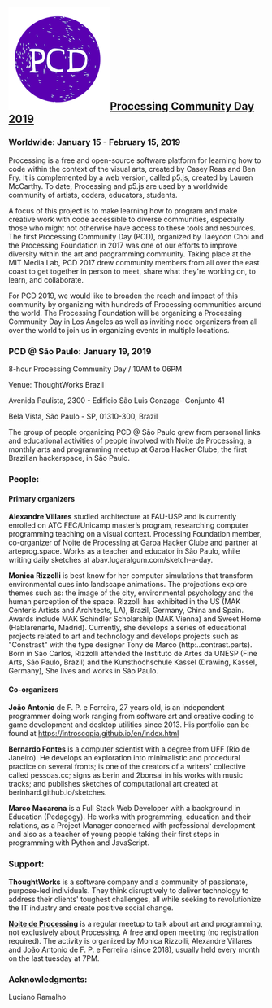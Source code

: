 
## ![logo](https://raw.githubusercontent.com/arteprog/PCD-SP-19/master/assets/PCD_circle__logo(1).png)[Processing Community Day 2019](https://day.processing.org/)

### Worldwide: January 15 - February 15, 2019

Processing is a free and open-source software platform for learning how to code within the context of the visual arts, created by Casey Reas and Ben Fry. It is complemented by a web version, called p5.js, created by Lauren McCarthy. To date, Processing and p5.js are used by a worldwide community of artists, coders, educators, students.

A focus of this project is to make learning how to program and make creative work with code accessible to diverse communities, especially those who might not otherwise have access to these tools and resources. The first Processing Community Day (PCD), organized by Taeyoon Choi and the Processing Foundation in 2017 was one of our efforts to improve diversity within the art and programming community. Taking place at the MIT Media Lab, PCD 2017 drew community members from all over the east coast to get together in person to meet, share what they're working on, to learn, and collaborate.

For PCD 2019, we would like to broaden the reach and impact of this community by organizing with hundreds of Processing communities around the world. The Processing Foundation will be organizing a Processing Community Day in Los Angeles as well as inviting node organizers from all over the world to join us in organizing events in multiple locations. 

### PCD @ São Paulo: January 19, 2019

8-hour Processing Community Day / 10AM to 06PM

Venue: ThoughtWorks Brazil

Avenida Paulista, 2300 - Edifício São Luis Gonzaga- Conjunto 41

Bela Vista, São Paulo - SP, 01310-300, Brazil 


The group of people organizing PCD @ São Paulo grew from personal links and educational activities of people involved with Noite de Processing, a monthly arts and programming meetup at Garoa Hacker Clube, the first Brazilian hackerspace, in São Paulo.

### People:

#### Primary organizers

**Alexandre Villares** studied architecture at FAU-USP and is currently enrolled on ATC FEC/Unicamp master’s program, researching computer programming teaching on a visual context. Processing Foundation member, co-organizer of Noite de Processing at Garoa Hacker Clube and partner at arteprog.space. Works as a teacher and educator in São Paulo, while writing daily sketches at abav.lugaralgum.com/sketch-a-day. 

**Monica Rizzolli** is best know for her computer simulations that transform environmental cues into landscape animations. The projections explore themes such as: the image of the city, environmental psychology and the human perception of the space. Rizzolli has exhibited in the US (MAK Center’s Artists and Architects, LA), Brazil, Germany, China and Spain. Awards include MAK Schindler Scholarship (MAK Vienna) and Sweet Home (Hablarenarte, Madrid). Currently, she develops a series of educational projects related to art and technology and develops projects such as "Constrast" with the type designer Tony de Marco (http:..contrast.parts). Born in São Carlos, Rizzolli attended the Instituto de Artes da UNESP (Fine Arts, São Paulo, Brazil) and the Kunsthochschule Kassel (Drawing, Kassel, Germany), She lives and works in São Paulo.

#### Co-organizers

**João Antonio** de F. P. e Ferreira, 27 years old, is an independent programmer doing work ranging from software art and creative coding to game development and desktop utilities since 2013. His portfolio can be found at https://introscopia.github.io/en/index.html

**Bernardo Fontes** is a computer scientist with a degree from UFF (Rio de Janeiro). He develops an exploration into minimalistic and procedural practice on several fronts; is one of the creators of a writers' collective called pessoas.cc; signs as berin and 2bonsai in his works with music tracks; and publishes sketches of computational art created at berinhard.github.io/sketches.

**Marco Macarena** is a Full Stack Web Developer with a background in Education (Pedagogy). He works with programming, education and their relations, as a Project Manager concerned with professional development and also as a teacher of young people taking their first steps in programming with Python and JavaScript.

### Support:

**ThoughtWorks** is a software company and a community of passionate, purpose-led individuals. They think disruptively to deliver technology to address their clients' toughest challenges, all while seeking to revolutionize the IT industry and create positive social change.

**[Noite de Processing](https://garoa.net.br/wiki/Noite_de_Processing)** is a regular meetup to talk about art and programming, not exclusively about Processing. A free and open meeting (no registration required). The activity is organized by Monica Rizzolli, Alexandre Villares and João Antonio de F. P. e Ferreira (since 2018), usually held every month on the last tuesday at 7PM.

### Acknowledgments:

Luciano Ramalho
